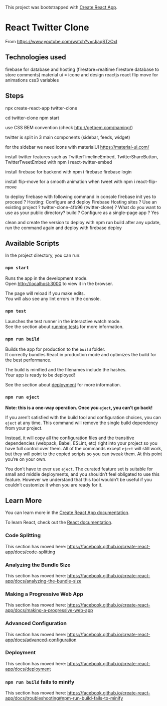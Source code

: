 This project was bootstrapped with [Create React App](https://github.com/facebook/create-react-app).

# React Twitter Clone

From https://www.youtube.com/watch?v=rJjaqSTzOxI

## Technologies used

firebase for database and hosting (firestore=realtime firestore database to store comments)
material ui = icone and design
reactjs
react flip move for animations
css3 variables

## Steps

npx create-react-app twitter-clone

cd twitter-clone
npm start

use CSS BEM convention (check http://getbem.com/naming/)

twitter is split in 3 main components (sidebar, feeds, widget)

for the sidebar we need icons with materialUI
https://material-ui.com/

install twitter features such as 
    TwitterTimelineEmbed,
    TwitterShareButton,
    TwitterTweetEmbed with
npm i react-twitter-embed

install firebase for backend with
npm i firebase
firebase login

install flip-move for a smooth animation when tweet with 
npm i react-flip-move

to deploy firebase with following command in console
firebase init
yes to proceed
? Hosting: Configure and deploy Firebase Hosting sites
? Use an existing project
? twitter-clone-4fb96 (twitter-clone)
? What do you want to use as your public directory? build
? Configure as a single-page app ? Yes

clean and create the version to deploy with
npm run build
after any update, run the command again and deploy with
firebase deploy

## Available Scripts

In the project directory, you can run:

### `npm start`

Runs the app in the development mode.<br />
Open [http://localhost:3000](http://localhost:3000) to view it in the browser.

The page will reload if you make edits.<br />
You will also see any lint errors in the console.

### `npm test`

Launches the test runner in the interactive watch mode.<br />
See the section about [running tests](https://facebook.github.io/create-react-app/docs/running-tests) for more information.

### `npm run build`

Builds the app for production to the `build` folder.<br />
It correctly bundles React in production mode and optimizes the build for the best performance.

The build is minified and the filenames include the hashes.<br />
Your app is ready to be deployed!

See the section about [deployment](https://facebook.github.io/create-react-app/docs/deployment) for more information.

### `npm run eject`

**Note: this is a one-way operation. Once you `eject`, you can’t go back!**

If you aren’t satisfied with the build tool and configuration choices, you can `eject` at any time. This command will remove the single build dependency from your project.

Instead, it will copy all the configuration files and the transitive dependencies (webpack, Babel, ESLint, etc) right into your project so you have full control over them. All of the commands except `eject` will still work, but they will point to the copied scripts so you can tweak them. At this point you’re on your own.

You don’t have to ever use `eject`. The curated feature set is suitable for small and middle deployments, and you shouldn’t feel obligated to use this feature. However we understand that this tool wouldn’t be useful if you couldn’t customize it when you are ready for it.

## Learn More

You can learn more in the [Create React App documentation](https://facebook.github.io/create-react-app/docs/getting-started).

To learn React, check out the [React documentation](https://reactjs.org/).

### Code Splitting

This section has moved here: https://facebook.github.io/create-react-app/docs/code-splitting

### Analyzing the Bundle Size

This section has moved here: https://facebook.github.io/create-react-app/docs/analyzing-the-bundle-size

### Making a Progressive Web App

This section has moved here: https://facebook.github.io/create-react-app/docs/making-a-progressive-web-app

### Advanced Configuration

This section has moved here: https://facebook.github.io/create-react-app/docs/advanced-configuration

### Deployment

This section has moved here: https://facebook.github.io/create-react-app/docs/deployment

### `npm run build` fails to minify

This section has moved here: https://facebook.github.io/create-react-app/docs/troubleshooting#npm-run-build-fails-to-minify
